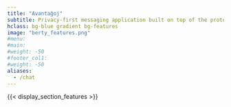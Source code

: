 ```yaml
---
title: "Avantaĝoj"
subtitle: Privacy-first messaging application built on top of the protocol Wesh Network.
hclass: bg-blue gradient bg-features
image: "berty_features.png"
#menu:
#main:
#weight: -50
#footer_col1:
#weight: -50
aliases:
  - /chat
---
```


{{< display_section_features >}}

